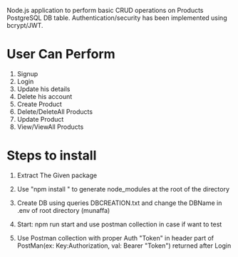 

Node.js application to perform basic CRUD operations on Products PostgreSQL DB table. Authentication/security has been implemented using bcrypt/JWT.

# User Can Perform

1. Signup
2. Login
3. Update his details
4. Delete his account
5. Create Product
6. Delete/DeleteAll Products
7. Update Product
8. View/ViewAll Products

# Steps to install

1. Extract The Given package

2. Use "npm install " to generate node_modules at the root of the directory

3. Create DB using queries DBCREATION.txt and change the DBName in .env of root directory (munaffa)

4. Start: npm run start and use postman collection in case if want to test

5. Use Postman collection with proper Auth "Token" in header part of PostMan(ex: Key:Authorization, val: Bearer "Token") returned after Login

